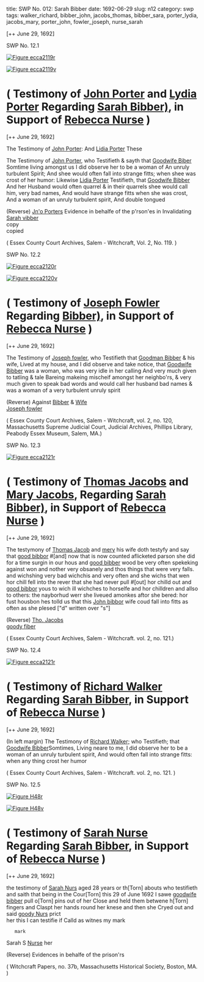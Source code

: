 title: SWP No. 012: Sarah Bibber
date: 1692-06-29
slug: n12
category: swp
tags: walker_richard, bibber_john, jacobs_thomas, bibber_sara, porter_lydia, jacobs_mary, porter_john, fowler_joseph, nurse_sarah




[++ June 29, 1692]

<div markdown class="doc" id="n12.1">

<div class="doc_id">SWP No. 12.1</div>


<span markdown class="figure">[![Figure ecca2119r](archives/ecca/thumb/ecca2119r.jpg)](archives/ecca/large/ecca2119r.jpg)</span>

<span markdown class="figure">[![Figure ecca2119v](archives/ecca/thumb/ecca2119v.jpg)](archives/ecca/large/ecca2119v.jpg)</span>

# ( Testimony of [John Porter](/tag/porter_john.html) and [Lydia Porter](/tag/porter_lydia.html) Regarding [Sarah Bibber)](/tag/bibber_sara.html), in Support of [Rebecca Nurse](/tag/nurse_rebecca.html) )

[++ June 29, 1692]

The Testimony of [John Porter](/tag/porter_john.html): And [Lidia Porter](/tag/porter_lydia.html) These

The Testimony of [John Porter](/tag/porter_lydia.html), who Testifieth & sayth that  [Goodwife Biber](/tag/bibber_sara.html) Somtime living amongst us I did observe her to be  a woman of An unruly turbulent Spirit; And shee would often fall  into strange fitts; when shee was crost of her humor: Likewise [Lidia Porter](/tag/porter_lydia.html)  Testifieth, that [Goodwife Bibber](/tag/bibber_sara.html) And her Husband would  often quarrel & in their quarrels shee would call him, very bad names,  And would have strange fitts when she was crost, And a woman of an unruly turbulent spirit, And double tongued

(Reverse) [Jn'o Porters](/tag/porter_john.html) Evidence in behalfe of the p'rson'es in Invalidating [Sarah vibber](/tag/bibber_sara.html)  
copy  
copied

( Essex County Court Archives, Salem - Witchcraft, Vol. 2, No. 119. )


</div>



<div markdown class="doc" id="n12.2">

<div class="doc_id">SWP No. 12.2</div>


<span markdown class="figure">[![Figure ecca2120r](archives/ecca/thumb/ecca2120r.jpg)](archives/ecca/large/ecca2120r.jpg)</span>

<span markdown class="figure">[![Figure ecca2120v](archives/ecca/thumb/ecca2120v.jpg)](archives/ecca/large/ecca2120v.jpg)</span>

# ( Testimony of [Joseph Fowler](/tag/fowler_joseph.html) Regarding  [Bibber)](/tag/bibber_sara.html), in Support of [Rebecca Nurse](/tag/nurse_rebecca.html) )

[++ June 29, 1692]

The Testimony of [Joseph fowler](/tag/fowler_joseph.html), who Testifieth that [Goodman Bibber](/tag/bibber_john.html)  & his wife, Lived at my house, and I did observe and take  notice, that [Goodwife Bibber](/tag/bibber_sara.html) was a woman, who was very idle in  her calling And very much given to tatling & tale Bareing makeing  mischeif amongst her neighbo'rs, & very much given to speak bad  words and would call her husband bad names & was a woman of a  very turbulent unruly spirit

(Reverse) Against [Bibber](/tag/bibber_john.html) & [Wife](/tag/bibber_sara.html)  
[Joseph fowler](/tag/fowler_joseph.html)

( Essex County Court Archives, Salem - Witchcraft, vol. 2, no. 120, Massachusetts Supreme Judicial Court, Judicial Archives, Phillips Library, Peabody Essex Museum, Salem, MA.)


</div>



<div markdown class="doc" id="n12.3">

<div class="doc_id">SWP No. 12.3</div>


<span markdown class="figure">[![Figure ecca2121r](archives/ecca/thumb/ecca2121r.jpg)](archives/ecca/large/ecca2121r.jpg)</span>

# ( Testimony of [Thomas Jacobs](/tag/jacobs_thomas.html) and [Mary Jacobs](/tag/jacobs_mary.html), Regarding [Sarah Bibber)](/tag/bibber_sara.html), in Support of [Rebecca Nurse](/tag/nurse_rebecca.html) ) 

[++ June 29, 1692]

The testymony of [Thomas Jacob](/tag/jacobs_thomas.html) and [mery](/tag/jacobs_mary.html) his wife doth testyfy  and say that [good bibbor](/tag/bibber_sara.html) #[and] now that is now counted aflicketed  parson she did for a time surgin in our hous and [good bibber](/tag/bibber_sara.html) wood  be very often spekeking against won and nother very obsanely  and thos things that were very falls. and wichshing very bad wichchis  and very often and she wichs that wen hor chill fell into the rever  that she had never pull #[out] hor chilld out and [good bibbor](/tag/bibber_sara.html) yous  to wich ill wichches to horselfe and hor chilldren and allso to others:  the nayborhud werr she liveued amonkes aftor  she bered: hor fust housbon hes tolld us that this [John bibbor](/tag/bibber_john.html) wife  coud fall into fitts as often as she plesed ["d" written over "s"]

(Reverse) [Tho. Jacobs](/tag/jacobs_thomas.html)  
[goody fiber](/tag/bibber_sara.html)

( Essex County Court Archives, Salem - Witchcraft. vol. 2, no. 121.)


</div>



<div markdown class="doc" id="n12.4">

<div class="doc_id">SWP No. 12.4</div>


<span markdown class="figure">[![Figure ecca2121r](archives/ecca/thumb/ecca2121r.jpg)](archives/ecca/large/ecca2121r.jpg)</span>

# ( Testimony of [Richard Walker](/tag/walker_richard.html) Regarding [Sarah Bibber](/tag/bibber_sara.html), in Support of [Rebecca Nurse](/tag/nurse_rebecca.html) )

[++ June 29, 1692]

(In left margin) The Testimony of [Richard Walker;](/tag/walker_richard.html) who Testifieth;  that [Goodwife Bibber](/tag/bibber_sara.html)Somtimes, Living neare to me, I did observe  her to be a woman of an unruly turbulent spirit, And would often  fall into strange fitts: when any thing crost her humor

( Essex County Court Archives, Salem - Witchcraft. vol. 2, no. 121. )


</div>



<div markdown class="doc" id="n12.5">

<div class="doc_id">SWP No. 12.5</div>


<span markdown class="figure">[![Figure H48r](archives/MassHist/gifs/H48A.gif)](archives/MassHist/large/H48A.jpg)</span>

<span markdown class="figure">[![Figure H48v](archives/MassHist/gifs/H48B.gif)](archives/MassHist/large/H48B.jpg)</span>

# ( Testimony of [Sarah Nurse](/tag/nurse_sarah.html) Regarding  [Sarah Bibber](/tag/bibber_sara.html), in Support of [Rebecca Nurse](/tag/nurse_rebecca.html) )

[++ June 29, 1692]

the testimony of [Sarah Nurs](/tag/nurse_sarah.html) aged 28 years or th[Torn] 
abouts  who testifieth and saith that being in the Cour[Torn] this 29 of June  1692 I 
sawe [goodwife bibber](/tag/bibber_sara.html) pull o[Torn] 
pins out of her  Close and held them betwene h[Torn] 
fingers and Claspt her hands  round her knese and 
then she Cryed out and said [goody Nurs](/tag/nurse_sarah.html) prict  
her this I can testifie if Calld as witnes my mark

       mark 
Sarah   S    [Nurse](/tag/nurse_sarah.html)
       her
       
(Reverse) Evidences in behalfe of the prison'rs  

( Witchcraft Papers, no. 37b, Massachusetts Historical Society, Boston, MA. )

</div>

